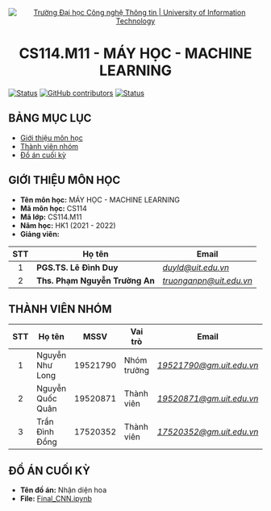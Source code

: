 <!-- Banner -->
<p align="center">
  <a href="https://www.uit.edu.vn/" title="Trường Đại học Công nghệ Thông tin" style="border: none;">
    <img src="https://i.imgur.com/WmMnSRt.png" alt="Trường Đại học Công nghệ Thông tin | University of Information Technology">
  </a>
</p>

<!-- Title -->
<h1 align="center"><b>CS114.M11 - MÁY HỌC - MACHINE LEARNING</b></h1>

[![Status](https://img.shields.io/badge/status-woking-brightgreen?style=flat-square)](https://github.com/caohungphu/CS114.L21)
[![GitHub contributors](https://img.shields.io/github/contributors/caohungphu/CS114.L21?style=flat-square)](https://github.com/caohungphu/CS114.L21/graphs/contributors)
[![Status](https://img.shields.io/badge/language-python-green?style=flat-square)](https://github.com/caohungphu/CS114.L21)

<!-- Main -->

## BẢNG MỤC LỤC
* [Giới thiệu môn học](#giới-thiệu-môn-học)
* [Thành viên nhóm](#thành-viên-nhóm)
* [Đồ án cuối kỳ](#đồ-án-cuối-kỳ)

## GIỚI THIỆU MÔN HỌC
* **Tên môn học:** MÁY HỌC - MACHINE LEARNING
* **Mã môn học:** CS114
* **Mã lớp:** CS114.M11
* **Năm học:** HK1 (2021 - 2022)
* **Giảng viên:**
 
| STT | Họ tên | Email |
| :---: | --- | --- |
| 1 | **PGS.TS. Lê Đình Duy** | *duyld@uit.edu.vn* |
| 2 | **Ths. Phạm Nguyễn Trường An** | *truonganpn@uit.edu.vn* |

## THÀNH VIÊN NHÓM
| STT | Họ tên | MSSV | Vai trò | Email | Facebook |
| :---: | --- | --- | --- | --- | --- |
| 1 | Nguyễn Như Long | 19521790 | Nhóm trưởng | *19521790@gm.uit.edu.vn* | [Long Như Nguyễn](https://www.facebook.com/profile.php?id=100010702758894) |
| 2 | Nguyễn Quốc Quân | 19520871 | Thành viên | *19520871@gm.uit.edu.vn* | [Nguyễn Quân](https://www.facebook.com/profile.php?id=100009406876835) |
| 3 | Trần Đình Đồng | 17520352 | Thành viên | *17520352@gm.uit.edu.vn* |[Đình Đồng](https://www.facebook.com/dodizzz) |

## ĐỒ ÁN CUỐI KỲ
* **Tên đồ án:** Nhận diện hoa
* **File:** [Final_CNN.ipynb](https://github.com/vamirio256/CS114.M11/blob/main/Final_CNN.ipynb) 

